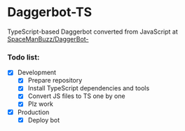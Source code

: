 # Daggerbot-TS
TypeScript-based Daggerbot converted from JavaScript at [SpaceManBuzz/DaggerBot-](https://github.com/SpaceManBuzz/DaggerBot-)

### Todo list:
- [x] Development
    - [x] Prepare repository
    - [x] Install TypeScript dependencies and tools
    - [x] Convert JS files to TS one by one
    - [x] Plz work
- [x] Production
    - [x] Deploy bot
